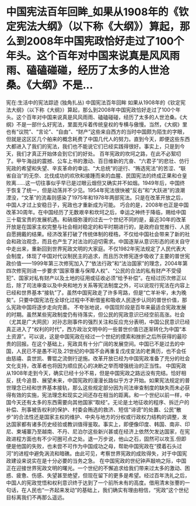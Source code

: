 # 中国宪法百年回眸_如果从1908年的《钦定宪法大纲》（以下称《大纲》）算起，那么到2008年中国宪政恰好走过了100个年头。这个百年对中国来说真是风风雨雨、磕磕碰碰，经历了太多的人世沧桑。《大纲》不是...

宪在:生活中的宪法踪迹 (独角扎丛)
中国宪法百年回眸
如果从1908年的《钦定宪法大纲》（以下称《大纲》）算起，那么到2008年中国宪政恰好走过了100个年头。这个百年对中国来说真是风风雨雨、磕磕碰碰，经历了太多的人世沧桑。《大纲》不是一部什么好宪法，里面充斥着传统皇权的专横与傲慢。当然，《大纲》里也有“议院”、“言论”、“自由”、“财产”这些来自西方的当时中国颇为陌生的字眼，但就是这区区几个舶来的概念耗费了中国几代人的努力。直到今天，即便这些东西大都进入了我们的宪法，我们也不能说它们已经实践得很好。事实上，只是到今天，我们才真正开始体会到它们的好处。
百年宪政的坎坷之路，在此不必絮叨了。甲午海战的震撼、公车上书的激动、百日维新的亢奋、“六君子”的悲壮、仿行宪政的希望和失望、辛亥革命的幸运、“大总统”的逆行、“贿选宪法”的苦涩、“联省自治”的无奈、北伐成功的欢欣和接踵而来的血腥、民国宪法的终成正果和仓皇败离……这一切往事似乎早已是过眼云烟但又确实并不如烟。1949年后，中国终于恢复了统一，但是动荡并不少见。1954年宪法很快被“反右”和“大跃进”的浪潮湮没，“文革”的流毒则感染了1975年和1978年两部宪法。只是在改革开放之后，中国人才过上安稳日子，宪政也才重新成为可能。
巧合的是，2008年也正是中国改革30周年。在中国经历了无数艰辛和坎坷之后，幸运之神终于降临，赐给中国三十载宝贵的发展机遇。和硝烟弥漫的过去一个世纪不同的是，最近30年的改革开放是在国家主权完整与社会相对稳定的和平时期进行的，是政府自觉推行、人民自愿拥戴的结果。经济改革打破了传统体制的桎梏，不仅给中国社会带来了新的社会和政治观念，而且也产生了对法治的迫切需求。中国逐渐从意识形态的闭关自守中走出来，重新回到世界宪政文明的大家庭。不仅1982年宪法规定了人民代表大会制度，体现了中国对代议制民主的追求，而且历次修宪逐步吸收了主要的普世宪政价值——1999年第三次修宪加入了“依法行政”和“法治国家”的理念，2004年第四次修宪则进一步要求“国家尊重与保障人权”、“公民的合法的私有财产不受侵犯”、国家对私有财产以及土地的征用或征收必须“给予补偿”。在经过历次修正以后，除了司法审查以及中央和地方关系等宪法制度之外，可以说现行宪法在内容上已经和世界基本“接轨”了。虽然中国宪政走了许多弯路，但是“亡羊补牢，未为晚矣”。只要中国宪法在全球化过程中不断借鉴和吸收人民逐步认同的普世价值，那么宪政中国将逐步走向完善。
不夸张地说，中国现阶段是百年来最适合宪政发展的时期。虽然某些宪政制度仍有待落实，但公民的宪政意识已经空前高涨。社会（尤其是广大网民）对孙志刚事件的强烈关注和反应充分表明，中国公民意识已经真正进入了“权利的时代”，西方政治文明中的一些普世价值已逐渐转化为中国“本土资源”。可以说，这是中国宪政在经过一个世纪的摸索和挫折之后所获得的最珍贵的回报。在这个基础上，宪政具有十分广阔的发展空间。中国已不是过去的中国，人民已不是愚不可及.21世纪的中国不会再重复戊戌变法的老黄历，也不会任由慈禧、袁世凯、曹锟之流倒行逆施。改革开放已经为中国宪政准备了充分的社会文化支持，改革者也将因为顺应民心的决断之举而增强统治的正当性。
中国宪政从1908年走到今天，确实已经十分不易，但是中国宪政之路远没有完结。恰好相反，抚今追昔、展望未来，中国宪政的漫漫长路似乎方才开始。如果宪法规定的普世理念已经和世界基本接轨，那么这些规定部分因为司法审查制度的缺失而未必获得有效的实施，宪法理念和现实之间还存在相当的距离。和一个世纪以前一样，中国今天还有太多的东西需要向其他国家“取经”。无论是土地征收的程序、拆迁户的补偿、刑事被告权利的保护、村委会贿选的救济、短信“诽谤”的处置、公民“散步”的合法性还是国家主权的维护、中央与地方的分权或行政权力结构的调整，发达国家都有诸多历史经验或教训值得鉴取。事实上，即便像印度、韩国、南非、印尼、柬埔寨乃至越南、不丹、尼泊尔这些新兴甚或在经济上依然欠发达国家，在宪政进程方面也有不少可圈可点之处。退一万步说，他山之石，固然可以攻玉.但即便是他国的失败，也未尝不可作为中国成功之母，帮助中国宪政在“摸着石头过河”的进程中避免涡流和暗礁。由此可见，考察世界宪政的成败得失，对于中国宪政建设来说实在是十分必要的当务之急。
在中国宪政的世纪钟声敲响之际，中国正在迎接世界宪政文明的曙光。一个世纪的不懈追求给我们带来过太多的激动、困惑、疲惫、伤感、失望甚至绝望，但现在留下的更多是希望。经过百年洗礼之后，中国人的宪政觉悟和权利意识终于达到了一个前所未有的高度。借用清末张謇的一句话，在人民也“一齐起来发动”的基础上，我们确实有理由相信，“宪政”这个世纪目标离我们不再那么遥远。
